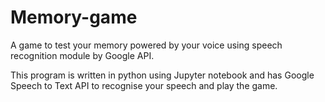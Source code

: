 # Memory-game
 A game to test your memory powered by your voice using speech recognition module by Google API.


This program is written in python using Jupyter notebook and has Google Speech to Text API to recognise your speech and play the game.

